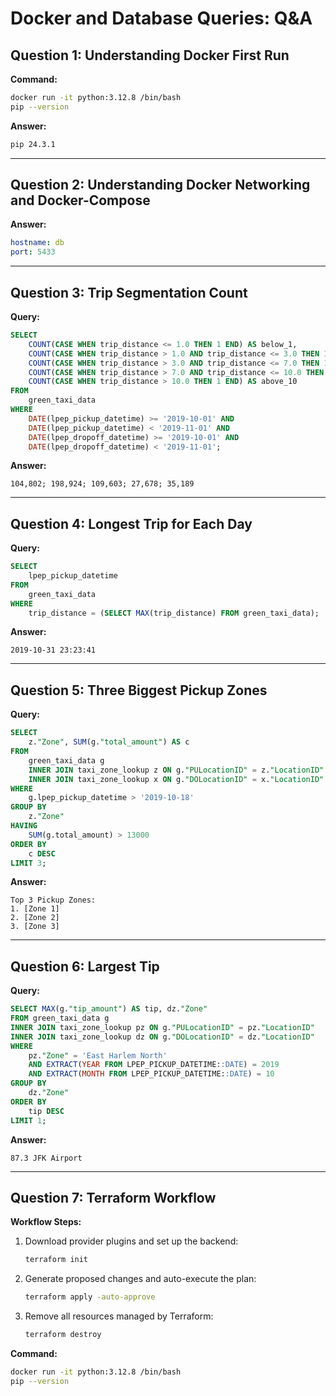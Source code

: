 # Docker and Database Queries: Q&A

## Question 1: Understanding Docker First Run


**Command:**
```bash
docker run -it python:3.12.8 /bin/bash
pip --version
```


**Answer:**
```bash
pip 24.3.1
```

---

## Question 2: Understanding Docker Networking and Docker-Compose

**Answer:**
```yaml
hostname: db
port: 5433
```

---

## Question 3: Trip Segmentation Count

**Query:**
```sql
SELECT
	COUNT(CASE WHEN trip_distance <= 1.0 THEN 1 END) AS below_1,
	COUNT(CASE WHEN trip_distance > 1.0 AND trip_distance <= 3.0 THEN 1 END) AS bet_1_and_3,
	COUNT(CASE WHEN trip_distance > 3.0 AND trip_distance <= 7.0 THEN 1 END) AS bet_3_and_7, 
	COUNT(CASE WHEN trip_distance > 7.0 AND trip_distance <= 10.0 THEN 1 END) AS bet_7_and_10,
	COUNT(CASE WHEN trip_distance > 10.0 THEN 1 END) AS above_10
FROM 
	green_taxi_data
WHERE 
    DATE(lpep_pickup_datetime) >= '2019-10-01' AND
    DATE(lpep_pickup_datetime) < '2019-11-01' AND
    DATE(lpep_dropoff_datetime) >= '2019-10-01' AND
    DATE(lpep_dropoff_datetime) < '2019-11-01';
```

**Answer:**
```plaintext
104,802; 198,924; 109,603; 27,678; 35,189
```

---

## Question 4: Longest Trip for Each Day

**Query:**
```sql
SELECT 
	lpep_pickup_datetime 
FROM
	green_taxi_data
WHERE
	trip_distance = (SELECT MAX(trip_distance) FROM green_taxi_data);
```

**Answer:**
```plaintext
2019-10-31 23:23:41
```

---

## Question 5: Three Biggest Pickup Zones

**Query:**
```sql
SELECT 
	z."Zone", SUM(g."total_amount") AS c
FROM 
	green_taxi_data g
	INNER JOIN taxi_zone_lookup z ON g."PULocationID" = z."LocationID"
	INNER JOIN taxi_zone_lookup x ON g."DOLocationID" = x."LocationID"
WHERE
	g.lpep_pickup_datetime > '2019-10-18'
GROUP BY
	z."Zone"
HAVING
	SUM(g.total_amount) > 13000
ORDER BY 
	c DESC
LIMIT 3;
```

**Answer:**
```plaintext
Top 3 Pickup Zones:
1. [Zone 1]
2. [Zone 2]
3. [Zone 3]
```

---

## Question 6: Largest Tip

**Query:**
```sql
SELECT MAX(g."tip_amount") AS tip, dz."Zone"
FROM green_taxi_data g 
INNER JOIN taxi_zone_lookup pz ON g."PULocationID" = pz."LocationID"
INNER JOIN taxi_zone_lookup dz ON g."DOLocationID" = dz."LocationID"
WHERE
	pz."Zone" = 'East Harlem North'
	AND EXTRACT(YEAR FROM LPEP_PICKUP_DATETIME::DATE) = 2019
	AND EXTRACT(MONTH FROM LPEP_PICKUP_DATETIME::DATE) = 10
GROUP BY
	dz."Zone"
ORDER BY
	tip DESC
LIMIT 1;
```

**Answer:**
```plaintext
87.3 JFK Airport
```

---

## Question 7: Terraform Workflow

**Workflow Steps:**
1. Download provider plugins and set up the backend:
   ```bash
   terraform init
   ```
2. Generate proposed changes and auto-execute the plan:
   ```bash
   terraform apply -auto-approve
   ```
3. Remove all resources managed by Terraform:
   ```bash
   terraform destroy


**Command:**
```bash
docker run -it python:3.12.8 /bin/bash
pip --version
```

   
